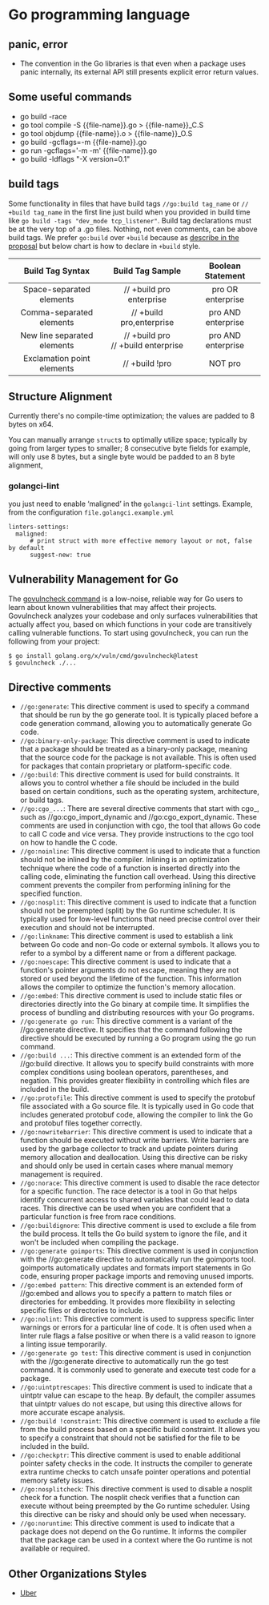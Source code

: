 # Go programming language

## panic, error
- The convention in the Go libraries is that even when a package uses panic internally, its external API still presents explicit error return values.

## Some useful commands
- go build -race
- go tool compile -S {{file-name}}.go > {{file-name}}_C.S
- go tool objdump {{file-name}}.o > {{file-name}}_O.S
- go build -gcflags=-m {{file-name}}.go
- go run -gcflags='-m -m' {{file-name}}.go
- go build -ldflags "-X version=0.1"

## build tags
Some functionality in files that have build tags `//go:build tag_name` or `// +build tag_name` in the first line just build when you provided in build time like `go build -tags "dev_mode tcp_listener"`. Build tag declarations must be at the very top of a .go files. Nothing, not even comments, can be above build tags. We prefer `go:build` over `+build` because as [describe in the proposal](https://go.googlesource.com/proposal/+/master/design/draft-gobuild.md#transition) but below chart is how to declare in `+build` style.

| Build Tag Syntax	            | Build Tag Sample	                        | Boolean Statement     |
| :---:                         | :---:                                     | :---:                 |
| Space-separated elements	    | // +build pro enterprise	                | pro OR enterprise     |
| Comma-separated elements      | // +build pro,enterprise	                | pro AND enterprise    |
| New line separated elements   | // +build pro<br />// +build enterprise   | pro AND enterprise    |
| Exclamation point elements    | // +build !pro	                        | NOT pro               |

## Structure Alignment
Currently there's no compile-time optimization; the values are padded to 8 bytes on x64.

You can manually arrange `struct`s to optimally utilize space; typically by going from larger types to smaller; 8 consecutive byte fields for example, will only use 8 bytes, but a single byte would be padded to an 8 byte alignment,

### golangci-lint
you just need to enable ‘maligned’ in the `golangci-lint` settings. Example, from the configuration `file.golangci.example.yml`
```
linters-settings:
  maligned:
      # print struct with more effective memory layout or not, false by default
      suggest-new: true
```

## Vulnerability Management for Go
The [govulncheck command](https://go.dev/blog/vuln) is a low-noise, reliable way for Go users to learn about known vulnerabilities that may affect their projects. Govulncheck analyzes your codebase and only surfaces vulnerabilities that actually affect you, based on which functions in your code are transitively calling vulnerable functions. To start using govulncheck, you can run the following from your project:
```
$ go install golang.org/x/vuln/cmd/govulncheck@latest
$ govulncheck ./...
```

## Directive comments
- `//go:generate`: This directive comment is used to specify a command that should be run by the go generate tool. It is typically placed before a code generation command, allowing you to automatically generate Go code.
- `//go:binary-only-package`: This directive comment is used to indicate that a package should be treated as a binary-only package, meaning that the source code for the package is not available. This is often used for packages that contain proprietary or platform-specific code.
- `//go:build`: This directive comment is used for build constraints. It allows you to control whether a file should be included in the build based on certain conditions, such as the operating system, architecture, or build tags.
- `//go:cgo_...`: There are several directive comments that start with cgo_, such as //go:cgo_import_dynamic and //go:cgo_export_dynamic. These comments are used in conjunction with cgo, the tool that allows Go code to call C code and vice versa. They provide instructions to the cgo tool on how to handle the C code.
- `//go:noinline`: This directive comment is used to indicate that a function should not be inlined by the compiler. Inlining is an optimization technique where the code of a function is inserted directly into the calling code, eliminating the function call overhead. Using this directive comment prevents the compiler from performing inlining for the specified function.
- `//go:nosplit`: This directive comment is used to indicate that a function should not be preempted (split) by the Go runtime scheduler. It is typically used for low-level functions that need precise control over their execution and should not be interrupted.
- `//go:linkname`: This directive comment is used to establish a link between Go code and non-Go code or external symbols. It allows you to refer to a symbol by a different name or from a different package.
- `//go:noescape`: This directive comment is used to indicate that a function's pointer arguments do not escape, meaning they are not stored or used beyond the lifetime of the function. This information allows the compiler to optimize the function's memory allocation.
- `//go:embed`: This directive comment is used to include static files or directories directly into the Go binary at compile time. It simplifies the process of bundling and distributing resources with your Go programs.
- `//go:generate go run`: This directive comment is a variant of the //go:generate directive. It specifies that the command following the directive should be executed by running a Go program using the go run command.
- `//go:build ...`: This directive comment is an extended form of the //go:build directive. It allows you to specify build constraints with more complex conditions using boolean operators, parentheses, and negation. This provides greater flexibility in controlling which files are included in the build.
- `//go:protofile`: This directive comment is used to specify the protobuf file associated with a Go source file. It is typically used in Go code that includes generated protobuf code, allowing the compiler to link the Go and protobuf files together correctly.
- `//go:nowritebarrier`: This directive comment is used to indicate that a function should be executed without write barriers. Write barriers are used by the garbage collector to track and update pointers during memory allocation and deallocation. Using this directive can be risky and should only be used in certain cases where manual memory management is required.
- `//go:norace`: This directive comment is used to disable the race detector for a specific function. The race detector is a tool in Go that helps identify concurrent access to shared variables that could lead to data races. This directive can be used when you are confident that a particular function is free from race conditions.
- `//go:buildignore`: This directive comment is used to exclude a file from the build process. It tells the Go build system to ignore the file, and it won't be included when compiling the package.
- `//go:generate goimports`: This directive comment is used in conjunction with the //go:generate directive to automatically run the goimports tool. goimports automatically updates and formats import statements in Go code, ensuring proper package imports and removing unused imports.
- `//go:embed pattern`: This directive comment is an extended form of //go:embed and allows you to specify a pattern to match files or directories for embedding. It provides more flexibility in selecting specific files or directories to include.
- `//go:nolint`: This directive comment is used to suppress specific linter warnings or errors for a particular line of code. It is often used when a linter rule flags a false positive or when there is a valid reason to ignore a linting issue temporarily.
- `//go:generate go test`: This directive comment is used in conjunction with the //go:generate directive to automatically run the go test command. It is commonly used to generate and execute test code for a package.
- `//go:uintptrescapes`: This directive comment is used to indicate that a uintptr value can escape to the heap. By default, the compiler assumes that uintptr values do not escape, but using this directive allows for more accurate escape analysis.
- `//go:build !constraint`: This directive comment is used to exclude a file from the build process based on a specific build constraint. It allows you to specify a constraint that should not be satisfied for the file to be included in the build.
- `//go:checkptr`: This directive comment is used to enable additional pointer safety checks in the code. It instructs the compiler to generate extra runtime checks to catch unsafe pointer operations and potential memory safety issues.
- `//go:nosplitcheck`: This directive comment is used to disable a nosplit check for a function. The nosplit check verifies that a function can execute without being preempted by the Go runtime scheduler. Using this directive can be risky and should only be used when necessary.
- `//go:noruntime`: This directive comment is used to indicate that a package does not depend on the Go runtime. It informs the compiler that the package can be used in a context where the Go runtime is not available or required.

## Other Organizations Styles
- [Uber](https://github.com/uber-go/guide/blob/master/style.md)
